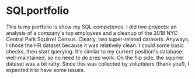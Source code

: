 # SQLportfolio
This is my portfolio is show my SQL competence. I did two projects: an analysis of a company's top employees and a cleanup of the 2018 NYC Central Park Squirrel Census. Clearly, two super-related datasets. Anyways, I chose the HR dataset because it was relatively clean. I could some basic checks, then start querying. It's similar to my current position's database: well-maintained, so no need to do prep work. On the flip side, the squirrel dataset was a bit ratty. Since this was collected by volunteers (thank you!), I expected it to have some issues. 
